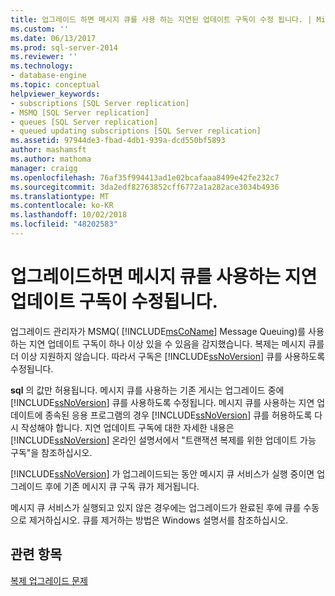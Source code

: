 ```yaml
---
title: 업그레이드 하면 메시지 큐를 사용 하는 지연된 업데이트 구독이 수정 됩니다. | Microsoft Docs
ms.custom: ''
ms.date: 06/13/2017
ms.prod: sql-server-2014
ms.reviewer: ''
ms.technology:
- database-engine
ms.topic: conceptual
helpviewer_keywords:
- subscriptions [SQL Server replication]
- MSMQ [SQL Server replication]
- queues [SQL Server replication]
- queued updating subscriptions [SQL Server replication]
ms.assetid: 97944de3-fbad-4db1-939a-dcd550bf5893
author: mashamsft
ms.author: mathoma
manager: craigg
ms.openlocfilehash: 76af35f994413ad1e02bcafaaa8499e42fe232c7
ms.sourcegitcommit: 3da2edf82763852cff6772a1a282ace3034b4936
ms.translationtype: MT
ms.contentlocale: ko-KR
ms.lasthandoff: 10/02/2018
ms.locfileid: "48202583"
---
```

# <a name="upgrading-will-modify-queued-updating-subscriptions-that-use-message-queuing"></a>업그레이드하면 메시지 큐를 사용하는 지연 업데이트 구독이 수정됩니다.
  업그레이드 관리자가 MSMQ( [!INCLUDE[msCoName](../../includes/msconame-md.md)] Message Queuing)를 사용하는 지연 업데이트 구독이 하나 이상 있을 수 있음을 감지했습니다. 복제는 메시지 큐를 더 이상 지원하지 않습니다. 따라서 구독은 [!INCLUDE[ssNoVersion](../../includes/ssnoversion-md.md)] 큐를 사용하도록 수정됩니다.  
  
 **sql** 의 값만 허용됩니다. 메시지 큐를 사용하는 기존 게시는 업그레이드 중에 [!INCLUDE[ssNoVersion](../../includes/ssnoversion-md.md)] 큐를 사용하도록 수정됩니다. 메시지 큐를 사용하는 지연 업데이트에 종속된 응용 프로그램의 경우 [!INCLUDE[ssNoVersion](../../includes/ssnoversion-md.md)] 큐를 허용하도록 다시 작성해야 합니다. 지연 업데이트 구독에 대한 자세한 내용은 [!INCLUDE[ssNoVersion](../../includes/ssnoversion-md.md)] 온라인 설명서에서 "트랜잭션 복제를 위한 업데이트 가능 구독"을 참조하십시오.  
  
 [!INCLUDE[ssNoVersion](../../includes/ssnoversion-md.md)] 가 업그레이드되는 동안 메시지 큐 서비스가 실행 중이면 업그레이드 후에 기존 메시지 큐 구독 큐가 제거됩니다.  
  
 메시지 큐 서비스가 실행되고 있지 않은 경우에는 업그레이드가 완료된 후에 큐를 수동으로 제거하십시오. 큐를 제거하는 방법은 Windows 설명서를 참조하십시오.  
  
## <a name="see-also"></a>관련 항목  
 [복제 업그레이드 문제](../../../2014/sql-server/install/replication-upgrade-issues.md)  
  
  
